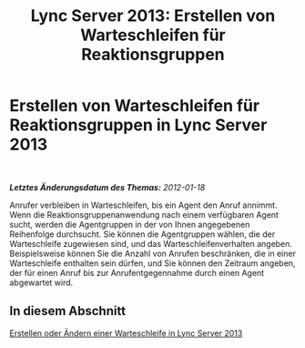 ﻿---
title: 'Lync Server 2013: Erstellen von Warteschleifen für Reaktionsgruppen'
TOCTitle: Erstellen von Warteschleifen für Reaktionsgruppen
ms:assetid: 49cb86c7-2cfd-4a53-8408-d407475174ed
ms:mtpsurl: https://technet.microsoft.com/de-de/library/Gg520991(v=OCS.15)
ms:contentKeyID: 49293907
ms.date: 05/19/2016
mtps_version: v=OCS.15
ms.translationtype: HT
---

# Erstellen von Warteschleifen für Reaktionsgruppen in Lync Server 2013

 

_**Letztes Änderungsdatum des Themas:** 2012-01-18_

Anrufer verbleiben in Warteschleifen, bis ein Agent den Anruf annimmt. Wenn die Reaktionsgruppenanwendung nach einem verfügbaren Agent sucht, werden die Agentgruppen in der von Ihnen angegebenen Reihenfolge durchsucht. Sie können die Agentgruppen wählen, die der Warteschleife zugewiesen sind, und das Warteschleifenverhalten angeben. Beispielsweise können Sie die Anzahl von Anrufen beschränken, die in einer Warteschleife enthalten sein dürfen, und Sie können den Zeitraum angeben, der für einen Anruf bis zur Anrufentgegennahme durch einen Agent abgewartet wird.

## In diesem Abschnitt

[Erstellen oder Ändern einer Warteschleife in Lync Server 2013](lync-server-2013-create-or-modify-a-queue.md)

